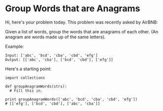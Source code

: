 # Group Words that are Anagrams
Hi, here's your problem today. This problem was recently asked by AirBNB:

Given a list of words, group the words that are anagrams of each other. (An anagram are words made up of the same letters).

Example:
```
Input: ['abc', 'bcd', 'cba', 'cbd', 'efg']
Output: [['abc', 'cba'], ['bcd', 'cbd'], ['efg']]
```
Here's a starting point:
```
import collections

def groupAnagramWords(strs):
  # Fill this in.

print groupAnagramWords(['abc', 'bcd', 'cba', 'cbd', 'efg'])
# [['efg'], ['bcd', 'cbd'], ['abc', 'cba']]
```